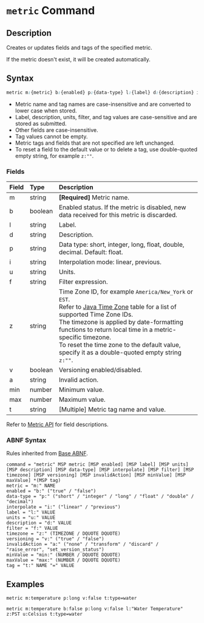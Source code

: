 # `metric` Command

## Description

Creates or updates fields and tags of the specified metric.

If the metric doesn't exist, it will be created automatically.

## Syntax

```css
metric m:{metric} b:{enabled} p:{data-type} l:{label} d:{description} i:{interpolate} u:{units} f:{filter} z:{timezone} v:{versioning} a:{invalid_action} min:{minimum_value} max:{maximum_value} t:{tag-1}={text} t:{tag-2}={text}
```

* Metric name and tag names are case-insensitive and are converted to lower case when stored.
* Label, description, units, filter, and tag values are case-sensitive and are stored as submitted.
* Other fields are case-insensitive.
* Tag values cannot be empty.
* Metric tags and fields that are not specified are left unchanged.
* To reset a field to the default value or to delete a tag, use double-quoted empty string, for example `z:""`.

### Fields

| **Field** | **Type** | **Description** |
|:---|:---|:---|
| m         | string           | **[Required]** Metric name. |
| b         | boolean          | Enabled status. If the metric is disabled, new data received for this metric is discarded. |
| l         | string           | Label. |
| d         | string           | Description. |
| p         | string           | Data type: short, integer, long, float, double, decimal. Default: float. |
| i         | string           | Interpolation mode: linear, previous. |
| u         | string           | Units. |
| f         | string           | Filter expression. |
| z         | string           | Time Zone ID, for example `America/New_York` or `EST`.<br>Refer to [Java Time Zone](timezone-list.md) table for a list of supported Time Zone IDs.<br>The timezone is applied by date-formatting functions to return local time in a metric-specific timezone.<br>To reset the time zone to the default value, specify it as a double-quoted empty string `z:""`.|
| v         | boolean          | Versioning enabled/disabled. |
| a         | string           | Invalid action. |
| min       | number           | Minimum value. |
| max       | number           | Maximum value. |
| t         | string           | [Multiple] Metric tag name and value.  |

Refer to [Metric API](../meta/metric/list.md#fields) for field descriptions.

### ABNF Syntax

Rules inherited from [Base ABNF](base-abnf.md).

```properties
command = "metric" MSP metric [MSP enabled] [MSP label] [MSP units] [MSP description] [MSP data-type] [MSP interpolate] [MSP filter] [MSP timezone] [MSP versioning] [MSP invalidAction] [MSP minValue] [MSP maxValue] *(MSP tag)
metric = "m:" NAME
enabled = "b:" ("true" / "false")
data-type = "p:" ("short" / "integer" / "long" / "float" / "double" / "decimal")
interpolate = "i:" ("linear" / "previous")
label = "l:" VALUE
units = "u:" VALUE
description = "d:" VALUE
filter = "f:" VALUE
timezone = "z:" (TIMEZONE / DQUOTE DQUOTE)
versioning = "v:" ("true" / "false")
invalidAction = "a:" ("none" / "transform" / "discard" / "raise_error", "set_version_status")
minValue = "min:" (NUMBER / DQUOTE DQUOTE)
maxValue = "max:" (NUMBER / DQUOTE DQUOTE)
tag = "t:" NAME "=" VALUE
```

## Examples

```ls
metric m:temperature p:long v:false t:type=water
```

```ls
metric m:temperature b:false p:long v:false l:"Water Temperature" z:PST u:Celsius t:type=water
```
